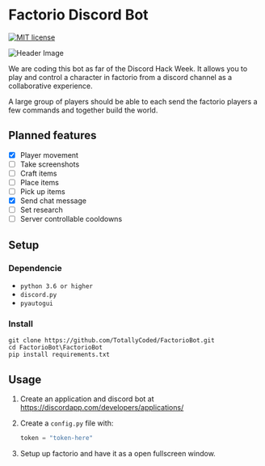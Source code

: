 # Factorio Discord Bot

[![MIT license](https://img.shields.io/badge/License-MIT-blue.svg)](https://lbesson.mit-license.org/)

![Header Image][header-image.png]


We are coding this bot as far of the Discord Hack Week. It allows you to play and control a character in factorio from a discord channel as a collaborative experience. 

A large group of players should be able to each send the factorio players a few commands and together build the world.

## Planned features
- [x] Player movement
- [ ] Take screenshots
- [ ] Craft items
- [ ] Place items
- [ ] Pick up items
- [x] Send chat message
- [ ] Set research
- [ ] Server controllable cooldowns

## Setup
### Dependencie
- `python 3.6 or higher`
- `discord.py`
- `pyautogui`

### Install
```commandline
git clone https://github.com/TotallyCoded/FactorioBot.git
cd FactorioBot\FactorioBot
pip install requirements.txt
```

## Usage
1. Create an application and discord bot at https://discordapp.com/developers/applications/
2. Create a `config.py` file with:

    ```py
    token = "token-here"
    ```
3. Setup up factorio and have it as a open fullscreen window.

[header-image.png]: https://i.imgur.com/ZW2V92t.png


